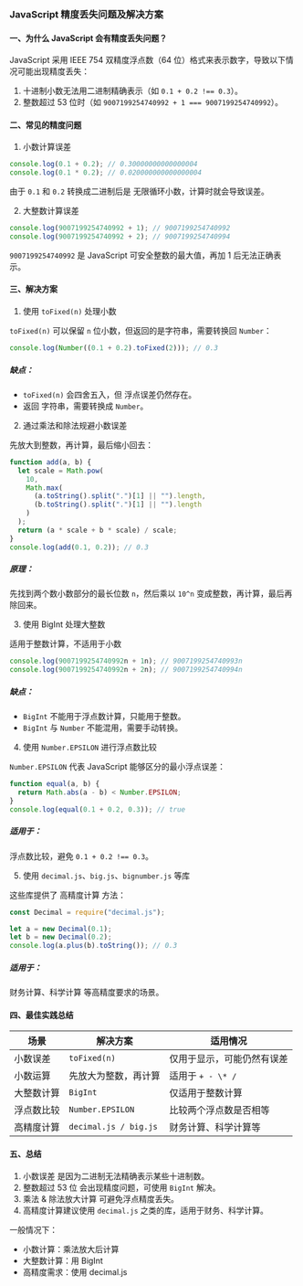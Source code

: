 ### JavaScript 精度丢失问题及解决方案

#### 一、为什么 JavaScript 会有精度丢失问题？

JavaScript 采用 IEEE 754 双精度浮点数（64 位）格式来表示数字，导致以下情况可能出现精度丢失：

1. 十进制小数无法用二进制精确表示（如 `0.1 + 0.2 !== 0.3`）。
2. 整数超过 53 位时（如 `9007199254740992 + 1 === 9007199254740992`）。

#### 二、常见的精度问题

1. 小数计算误差

```js
console.log(0.1 + 0.2); // 0.30000000000000004
console.log(0.1 * 0.2); // 0.020000000000000004
```

由于 `0.1` 和 `0.2` 转换成二进制后是 无限循环小数，计算时就会导致误差。

2. 大整数计算误差

```js
console.log(9007199254740992 + 1); // 9007199254740992
console.log(9007199254740992 + 2); // 9007199254740994
```

`9007199254740992` 是 JavaScript 可安全整数的最大值，再加 1 后无法正确表示。

#### 三、解决方案

1. 使用 `toFixed(n)` 处理小数

`toFixed(n)` 可以保留 `n` 位小数，但返回的是字符串，需要转换回 `Number`：

```js
console.log(Number((0.1 + 0.2).toFixed(2))); // 0.3
```

##### 缺点：

- `toFixed(n)` 会四舍五入，但 浮点误差仍然存在。
- 返回 字符串，需要转换成 `Number`。

2. 通过乘法和除法规避小数误差

先放大到整数，再计算，最后缩小回去：

```js
function add(a, b) {
  let scale = Math.pow(
    10,
    Math.max(
      (a.toString().split(".")[1] || "").length,
      (b.toString().split(".")[1] || "").length
    )
  );
  return (a * scale + b * scale) / scale;
}
console.log(add(0.1, 0.2)); // 0.3
```

##### 原理：

先找到两个数小数部分的最长位数 `n`，然后乘以 `10^n` 变成整数，再计算，最后再除回来。

3. 使用 BigInt 处理大整数

适用于整数计算，不适用于小数

```js
console.log(9007199254740992n + 1n); // 9007199254740993n
console.log(9007199254740992n + 2n); // 9007199254740994n
```

##### 缺点：

- `BigInt` 不能用于浮点数计算，只能用于整数。
- `BigInt` 与 `Number` 不能混用，需要手动转换。

4. 使用 `Number.EPSILON` 进行浮点数比较

`Number.EPSILON` 代表 JavaScript 能够区分的最小浮点误差：

```js
function equal(a, b) {
  return Math.abs(a - b) < Number.EPSILON;
}
console.log(equal(0.1 + 0.2, 0.3)); // true
```

##### 适用于：

浮点数比较，避免 `0.1 + 0.2 !== 0.3`。

5. 使用 `decimal.js`、`big.js`、`bignumber.js` 等库

这些库提供了 高精度计算 方法：

```js
const Decimal = require("decimal.js");

let a = new Decimal(0.1);
let b = new Decimal(0.2);
console.log(a.plus(b).toString()); // 0.3
```

##### 适用于：

财务计算、科学计算 等高精度要求的场景。

#### 四、最佳实践总结

| 场景       | 解决方案              | 适用情况                   |
| ---------- | --------------------- | -------------------------- |
| 小数误差   | `toFixed(n)`          | 仅用于显示，可能仍然有误差 |
| 小数运算   | 先放大为整数，再计算  | 适用于 `+ - \* /`          |
| 大整数计算 | `BigInt`              | 仅适用于整数计算           |
| 浮点数比较 | `Number.EPSILON`      | 比较两个浮点数是否相等     |
| 高精度计算 | `decimal.js / big.js` | 财务计算、科学计算等       |

#### 五、总结

1. 小数误差 是因为二进制无法精确表示某些十进制数。
2. 整数超过 53 位 会出现精度问题，可使用 `BigInt` 解决。
3. 乘法 & 除法放大计算 可避免浮点精度丢失。
4. 高精度计算建议使用 `decimal.js` 之类的库，适用于财务、科学计算。

一般情况下：

- 小数计算：乘法放大后计算
- 大整数计算：用 BigInt
- 高精度需求：使用 decimal.js
